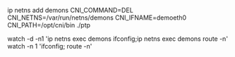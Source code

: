 ip netns add demons
CNI_COMMAND=DEL CNI_NETNS=/var/run/netns/demons CNI_IFNAME=demoeth0 CNI_PATH=/opt/cni/bin ./ptp

watch -d -n1 'ip netns exec demons ifconfig;ip netns exec demons route -n'
watch -n 1 'ifconfig; route -n'
